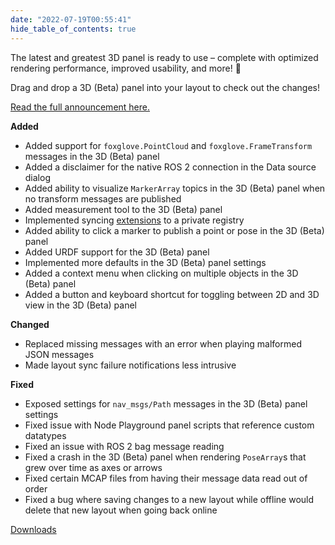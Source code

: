 ```yaml
---
date: "2022-07-19T00:55:41"
hide_table_of_contents: true
---
```

The latest and greatest 3D panel is ready to use – complete with optimized rendering performance, improved usability, and more! 👀

Drag and drop a 3D (Beta) panel into your layout to check out the changes!

[Read the full announcement here.](https://foxglove.dev/blog/try-foxglove-studios-new-beta-3d-panel)

**Added**
- Added support for `foxglove.PointCloud` and `foxglove.FrameTransform` messages in the 3D (Beta) panel
- Added a disclaimer for the native ROS 2 connection in the Data source dialog
- Added ability to visualize `MarkerArray` topics in the 3D (Beta) panel when no transform messages are published
- Added measurement tool to the 3D (Beta) panel
- Implemented syncing [extensions](https://foxglove.dev/docs/studio/extensions/getting-started) to a private registry
- Added ability to click a marker to publish a point or pose in the 3D (Beta) panel
- Added URDF support for the 3D (Beta) panel
- Implemented more defaults in the 3D (Beta) panel settings
- Added a context menu when clicking on multiple objects in the 3D (Beta) panel
- Added a button and keyboard shortcut for toggling between 2D and 3D view in the 3D (Beta) panel

**Changed**
- Replaced missing messages with an error when playing malformed JSON messages
- Made layout sync failure notifications less intrusive

**Fixed**
- Exposed settings for `nav_msgs/Path` messages in the 3D (Beta) panel settings
- Fixed issue with Node Playground panel scripts that reference custom datatypes
- Fixed an issue with ROS 2 bag message reading
- Fixed a crash in the 3D (Beta) panel when rendering `PoseArray`s that grew over time as axes or arrows
- Fixed certain MCAP files from having their message data read out of order
- Fixed a bug where saving changes to a new layout while offline would delete that new layout when going back online

[Downloads](https://github.com/foxglove/studio/releases/tag/v1.18.0)
